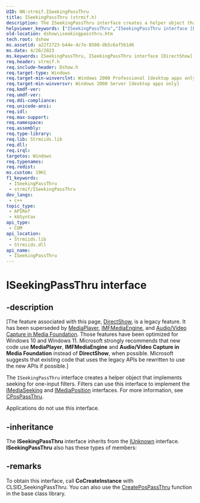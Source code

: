 ```yaml
---
UID: NN:strmif.ISeekingPassThru
title: ISeekingPassThru (strmif.h)
description: The ISeekingPassThru interface creates a helper object that implements seeking for one-input filters.
helpviewer_keywords: ["ISeekingPassThru","ISeekingPassThru interface [DirectShow]","ISeekingPassThru interface [DirectShow]","described","ISeekingPassThruInterface","dshow.iseekingpassthru","strmif/ISeekingPassThru"]
old-location: dshow\iseekingpassthru.htm
tech.root: dshow
ms.assetid: a22f2723-b44e-4c7e-8508-db5c6af5b1d6
ms.date: 4/26/2023
ms.keywords: ISeekingPassThru, ISeekingPassThru interface [DirectShow], ISeekingPassThru interface [DirectShow],described, ISeekingPassThruInterface, dshow.iseekingpassthru, strmif/ISeekingPassThru
req.header: strmif.h
req.include-header: Dshow.h
req.target-type: Windows
req.target-min-winverclnt: Windows 2000 Professional [desktop apps only]
req.target-min-winversvr: Windows 2000 Server [desktop apps only]
req.kmdf-ver: 
req.umdf-ver: 
req.ddi-compliance: 
req.unicode-ansi: 
req.idl: 
req.max-support: 
req.namespace: 
req.assembly: 
req.type-library: 
req.lib: Strmiids.lib
req.dll: 
req.irql: 
targetos: Windows
req.typenames: 
req.redist: 
ms.custom: 19H1
f1_keywords:
 - ISeekingPassThru
 - strmif/ISeekingPassThru
dev_langs:
 - c++
topic_type:
 - APIRef
 - kbSyntax
api_type:
 - COM
api_location:
 - Strmiids.lib
 - Strmiids.dll
api_name:
 - ISeekingPassThru
---
```


# ISeekingPassThru interface


## -description

\[The feature associated with this page, [DirectShow](/windows/win32/directshow/directshow), is a legacy feature. It has been superseded by [MediaPlayer](/uwp/api/Windows.Media.Playback.MediaPlayer), [IMFMediaEngine](/windows/win32/api/mfmediaengine/nn-mfmediaengine-imfmediaengine), and [Audio/Video Capture in Media Foundation](windows/win32/medfound/audio-video-capture-in-media-foundation). Those features have been optimized for Windows 10 and Windows 11. Microsoft strongly recommends that new code use **MediaPlayer**, **IMFMediaEngine** and **Audio/Video Capture in Media Foundation** instead of **DirectShow**, when possible. Microsoft suggests that existing code that uses the legacy APIs be rewritten to use the new APIs if possible.\]

The <code>ISeekingPassThru</code> interface creates a helper object that implements seeking for one-input filters. Filters can use this interface to implement the <a href="/windows/desktop/api/strmif/nn-strmif-imediaseeking">IMediaSeeking</a> and <a href="/windows/desktop/api/control/nn-control-imediaposition">IMediaPosition</a> interfaces. For more information, see <a href="/windows/desktop/DirectShow/cpospassthru">CPosPassThru</a>.

Applications do not use this interface.

## -inheritance

The <b>ISeekingPassThru</b> interface inherits from the <a href="/windows/desktop/api/unknwn/nn-unknwn-iunknown">IUnknown</a> interface. <b>ISeekingPassThru</b> also has these types of members:

## -remarks

To obtain this interface, call <b>CoCreateInstance</b> with CLSID_SeekingPassThru. You can also use the <a href="/windows/desktop/DirectShow/createpospassthru">CreatePosPassThru</a> function in the base class library.

